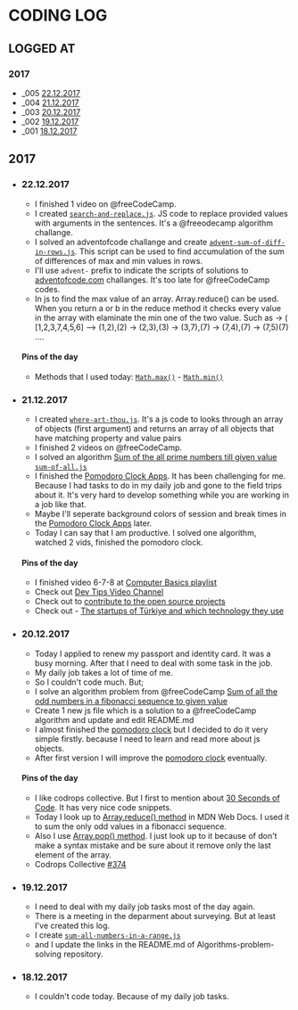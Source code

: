 # CODING LOG
## LOGGED AT
### 2017
* _005 [22.12.2017](#22122017)
* _004 [21.12.2017](#21122017)
* _003 [20.12.2017](#20122017)
* _002 [19.12.2017](#19122017)
* _001 [18.12.2017](#19122017)

## 2017

- ### 22.12.2017
  - I finished 1 video on @freeCodeCamp.
  - I created [`search-and-replace.js`](https://github.com/akto/algorithms-problem-solving/blob/master/search-and-replace.js). JS code to replace provided values with arguments in the sentences. It's a @freeodecamp algorithm challange.
  - I solved an adventofcode challange and create [`advent-sum-of-diff-in-rows.js`](https://github.com/akto/algorithms-problem-solving/blob/master/advent-sum-of-diff-in-rows.js). This script can be used to find accumulation of the sum of differences of max and min values in rows.
  - I'll use `advent-` prefix to indicate the scripts of solutions to [adventofcode.com](http://adventofcode.com) challanges. It's too late for @freeCodeCamp codes. 
  - In js to find the max value of an array. Array.reduce() can be used. When you return a or b in the reduce method it checks every value in the array with elaminate the min one of the two value. Such as -> ( [1,2,3,7,4,5,6] --> (1,2),(2) -> (2,3),(3) -> (3,7),(7) -> (7,4),(7) -> (7,5)(7) ....
   #### Pins of the day
  - Methods that I used today: [`Math.max()`](https://developer.mozilla.org/en-US/docs/Web/JavaScript/Reference/Global_Objects/Math/max) - [`Math.min()`](https://developer.mozilla.org/en-US/docs/Web/JavaScript/Reference/Global_Objects/Math/min)

- ### 21.12.2017
  - I created [`where-art-thou.js`](https://github.com/akto/algorithms-problem-solving/blob/master/wherefore-art-thou.js).
    It's a js code to looks through an array of objects (first argument) and returns an array of all objects that have matching property and value pairs
  - I finished 2 videos on @freeCodeCamp.
  - I solved an algorithm [Sum of the all prime numbers till given value `sum-of-all.js`](https://github.com/akto/algorithms-problem-solving/blob/master/sum-all-primes.js)
  - I finished the [Pomodoro Clock Apps](https://codepen.io/egemen/pen/zPzJQp). It has been challenging for me. Because I had tasks to do in my daily job and gone to the field trips about it. It's very hard to develop something while you are working in a job like that.
  - Maybe I'll seperate background colors of session and break times in the [Pomodoro Clock Apps](https://codepen.io/egemen/pen/zPzJQp) later.
  - Today I can say that I am productive. I solved one algorithm, watched 2 vids, finished the pomodoro clock.
  #### Pins of the day
  - I finished video 6-7-8 at [Computer Basics playlist](https://www.youtube.com/playlist?list=PLWKjhJtqVAbmfoj2Th9fvxhHIeqFO7wOy)
  - Check out [Dev Tips Video Channel](https://www.youtube.com/channel/UCyIe-61Y8C4_o-zZCtO4ETQ)
  - Check out to [contribute to the open source projects](https://github.com/freeCodeCamp/how-to-contribute-to-open-source)
  - Check out - [The startups of Türkiye and which technology they use](https://github.com/frontendistanbul/technologies)

- ### 20.12.2017
  - Today I applied to renew my passport and identity card. It was a busy morning. After that I need to deal with some task in the job.
  - My daily job takes a lot of time of me.
  - So I couldn't code much. But;
  - I solve an algorithm problem from @freeCodeCamp [Sum of all the odd numbers in a fibonacci sequence to given value](https://github.com/akto/algorithms-problem-solving/blob/master/sum-of-all-odd-fibonacci-sequence-to-given-value.js)
  - Create 1 new js file which is a solution to a @freeCodeCamp algorithm and update and edit README.md
  - I almost finished the [pomodoro clock](https://codepen.io/egemen/pen/zPzJQp) but I decided to do it very simple firstly.
    because I need to learn and read more about js objects.
  - After first version I will improve the [pomodoro clock](https://codepen.io/egemen/pen/zPzJQp) eventually.
  #### Pins of the day
  - I like codrops collective. But I first to mention about [30 Seconds of Code](https://github.com/Chalarangelo/30-seconds-of-code). It has very nice code snippets.
  - Today I look up to [Array.reduce() method](https://developer.mozilla.org/en-US/docs/Web/JavaScript/Reference/Global_Objects/Array/Reduce) in MDN Web Docs. I used it to sum the only odd values in a fibonacci sequence. 
  - Also I use [Array.pop() method](https://developer.mozilla.org/en-US/docs/Web/JavaScript/Reference/Global_Objects/Array/pop). I just look up to it because of don't make a syntax mistake and be sure about it remove only the last element of the array.
  - Codrops Collective [#374](https://tympanus.net/codrops/collective/collective-374/)
  
- ### 19.12.2017
  - I need to deal with my daily job tasks most of the day again.
  - There is a meeting in the deparment about surveying. But at least I've created this log.
  - I create [`sum-all-numbers-in-a-range.js`](https://github.com/akto/algorithms-problem-solving/blob/master/sum-all-numbers-in-a-range.js)
  - and I update the links in the README.md of Algorithms-problem-solving repository.

- ### 18.12.2017
  - I couldn't code today. Because of my daily job tasks.

